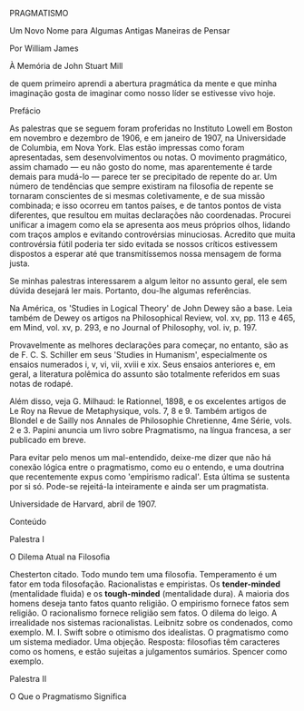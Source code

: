 PRAGMATISMO

Um Novo Nome para Algumas Antigas Maneiras de Pensar

Por William James

À Memória de John Stuart Mill

de quem primeiro aprendi a abertura pragmática da mente e que minha imaginação gosta de imaginar como nosso líder se estivesse vivo hoje.

Prefácio

As palestras que se seguem foram proferidas no Instituto Lowell em Boston em novembro e dezembro de 1906, e em janeiro de 1907, na Universidade de Columbia, em Nova York. Elas estão impressas como foram apresentadas, sem desenvolvimentos ou notas. O movimento pragmático, assim chamado — eu não gosto do nome, mas aparentemente é tarde demais para mudá-lo — parece ter se precipitado de repente do ar. Um número de tendências que sempre existiram na filosofia de repente se tornaram conscientes de si mesmas coletivamente, e de sua missão combinada; e isso ocorreu em tantos países, e de tantos pontos de vista diferentes, que resultou em muitas declarações não coordenadas. Procurei unificar a imagem como ela se apresenta aos meus próprios olhos, lidando com traços amplos e evitando controvérsias minuciosas. Acredito que muita controvérsia fútil poderia ter sido evitada se nossos críticos estivessem dispostos a esperar até que transmitíssemos nossa mensagem de forma justa.

Se minhas palestras interessarem a algum leitor no assunto geral, ele sem dúvida desejará ler mais. Portanto, dou-lhe algumas referências.

Na América, os 'Studies in Logical Theory' de John Dewey são a base. Leia também de Dewey os artigos na Philosophical Review, vol. xv, pp. 113 e 465, em Mind, vol. xv, p. 293, e no Journal of Philosophy, vol. iv, p. 197.

Provavelmente as melhores declarações para começar, no entanto, são as de F. C. S. Schiller em seus 'Studies in Humanism', especialmente os ensaios numerados i, v, vi, vii, xviii e xix. Seus ensaios anteriores e, em geral, a literatura polêmica do assunto são totalmente referidos em suas notas de rodapé.

Além disso, veja G. Milhaud: le Rationnel, 1898, e os excelentes artigos de Le Roy na Revue de Metaphysique, vols. 7, 8 e 9. Também artigos de Blondel e de Sailly nos Annales de Philosophie Chretienne, 4me Série, vols. 2 e 3. Papini anuncia um livro sobre Pragmatismo, na língua francesa, a ser publicado em breve.

Para evitar pelo menos um mal-entendido, deixe-me dizer que não há conexão lógica entre o pragmatismo, como eu o entendo, e uma doutrina que recentemente expus como 'empirismo radical'. Esta última se sustenta por si só. Pode-se rejeitá-la inteiramente e ainda ser um pragmatista.

Universidade de Harvard, abril de 1907.

Conteúdo

Palestra I

O Dilema Atual na Filosofia

Chesterton citado. Todo mundo tem uma filosofia. Temperamento é um fator em toda filosofação. Racionalistas e empiristas. Os **tender-minded** (mentalidade fluida) e os **tough-minded** (mentalidade dura). A maioria dos homens deseja tanto fatos quanto religião. O empirismo fornece fatos sem religião. O racionalismo fornece religião sem fatos. O dilema do leigo. A irrealidade nos sistemas racionalistas. Leibnitz sobre os condenados, como exemplo. M. I. Swift sobre o otimismo dos idealistas. O pragmatismo como um sistema mediador. Uma objeção. Resposta: filosofias têm caracteres como os homens, e estão sujeitas a julgamentos sumários. Spencer como exemplo.

Palestra II

O Que o Pragmatismo Significa